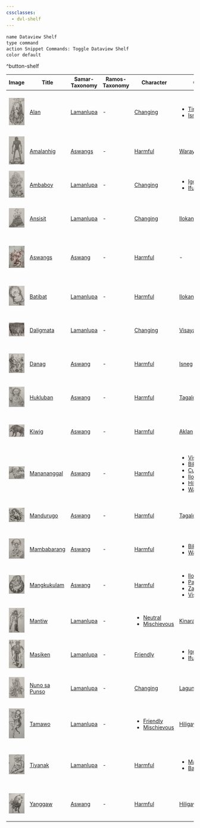 ```yaml
---
cssclasses:
  - dvl-shelf
---
```


```button
name Dataview Shelf
type command
action Snippet Commands: Toggle Dataview Shelf
color default
```
^button-shelf

| Image                                                                     | Title                                                        | Samar-Taxonomy                                                      | Ramos-Taxonomy | Character                                                                       | Origin                                                                                                                                                                                            | Forms                                                                                                                                                                 | Gender                                                        | Dwelling                                                          | Character                                                                       | Sources                                                                                       |
| ------------------------------------------------------------------------- | ------------------------------------------------------------ | ------------------------------------------------------------------- | -------------- | ------------------------------------------------------------------------------- | ------------------------------------------------------------------------------------------------------------------------------------------------------------------------------------------------- | --------------------------------------------------------------------------------------------------------------------------------------------------------------------- | ------------------------------------------------------------- | ----------------------------------------------------------------- | ------------------------------------------------------------------------------- | --------------------------------------------------------------------------------------------- |
| ![Alan.jpg](../Alan.jpg)                   | [Alan](./Lower%20Mythology/Alan.md)                   | [Lamanlupa](./Classifications/Samar%20Taxonomy/Lamanlupa.md) | \-             | [Changing](Changing.md)                                                          | <ul><li>[Tinguian](Tinguian.md)</li><li>[Isneg](Isneg.md)</li></ul>                                                                                                                               | <ul><li>[Humanoid](Humanoid.md)</li><li>[Winged Creatures](Winged%20Creatures.md)</li><li>[Flying Creatures](Flying%20Creatures.md)</li></ul>                             | <ul><li>[Female](Female.md)</li><li>[Male](Male.md)</li></ul> | [Land](Land.md)                                                    | [Changing](Changing.md)                                                          | [Mga Nilalang na Kagila-gilalas](../Library/Reference%20Books/Mga%20Nilalang%20na%20Kagila-gilalas.md) |
| ![Amalanhig.jpg](../Amalanhig.jpg)            | [Amalanhig](./Lower%20Mythology/Amalanhig.md)         | [Aswangs](./Lower%20Mythology/Aswangs.md)                    | \-             | [Harmful](Harmful.md)                                                            | [Waray](Waray.md)                                                                                                                                                                                  | <ul><li>[Humanoid](Humanoid.md)</li><li>[Undead](Undead.md)</li></ul>                                                                                                 | [Unknown Gender](Unknown%20Gender.md)                            | <ul><li>[Land](Land.md)</li><li>[Forests](Forests.md)</li></ul>   | [Harmful](Harmful.md)                                                            | [Mga Nilalang na Kagila-gilalas](../Library/Reference%20Books/Mga%20Nilalang%20na%20Kagila-gilalas.md) |
| ![Ambaboy.jpg](../Ambaboy.jpg)             | [Ambaboy](./Lower%20Mythology/Ambaboy.md)             | [Lamanlupa](./Classifications/Samar%20Taxonomy/Lamanlupa.md) | \-             | [Changing](Changing.md)                                                          | <ul><li>[Igorot](Igorot.md)</li><li>[Ifugao](Ifugao.md)</li></ul>                                                                                                                                 | <ul><li>[Animal Form](Animal%20Form.md)</li><li>[Guardians](Guardians.md)</li></ul>                                                                                     | [Unknown Gender](Unknown%20Gender.md)                            | [Land](Land.md)                                                    | [Changing](Changing.md)                                                          | [Mga Nilalang na Kagila-gilalas](../Library/Reference%20Books/Mga%20Nilalang%20na%20Kagila-gilalas.md) |
| ![Ansisit.jpg](../Ansisit.jpg)             | [Ansisit](./Lower%20Mythology/Ansisit.md)             | [Lamanlupa](./Classifications/Samar%20Taxonomy/Lamanlupa.md) | \-             | [Changing](Changing.md)                                                          | [Ilokano](Ilokano.md)                                                                                                                                                                              | <ul><li>[Humanoid](Humanoid.md)</li><li>[Dwarfish](Dwarfish.md)</li></ul>                                                                                             | [Unknown Gender](Unknown%20Gender.md)                            | [Land](Land.md)                                                    | [Changing](Changing.md)                                                          | [Mga Nilalang na Kagila-gilalas](../Library/Reference%20Books/Mga%20Nilalang%20na%20Kagila-gilalas.md) |
| ![Aswang.png](../Aswang.png)                  | [Aswangs](./Lower%20Mythology/Aswangs.md)             | [Aswang](./Classifications/Samar%20Taxonomy/Aswang.md)       | \-             | [Harmful](Harmful.md)                                                            | \-                                                                                                                                                                                                | <ul><li>[Humanoid](Humanoid.md)</li><li>[Hybrids](Hybrids.md)</li><li>[Shapeshifters](Shapeshifters.md)</li><li>[Flying Creatures](Flying%20Creatures.md)</li></ul>     | <ul><li>[Female](Female.md)</li><li>[Male](Male.md)</li></ul> | <ul><li>[Land](Land.md)</li><li>[Air](Air.md)</li></ul>           | [Harmful](Harmful.md)                                                            | \-                                                                                            |
| ![Batibat.jpg](../Batibat.jpg)             | [Batibat](./Lower%20Mythology/Batibat.md)             | [Lamanlupa](./Classifications/Samar%20Taxonomy/Lamanlupa.md) | \-             | [Harmful](Harmful.md)                                                            | [Ilokano](Ilokano.md)                                                                                                                                                                              | [Humanoid](Humanoid.md)                                                                                                                                                | [Female](Female.md)                                            | [Land](Land.md)                                                    | [Harmful](Harmful.md)                                                            | [Mga Nilalang na Kagila-gilalas](../Library/Reference%20Books/Mga%20Nilalang%20na%20Kagila-gilalas.md) |
| ![Daligmata.jpg](../Daligmata.jpg)         | [Daligmata](./Lower%20Mythology/Daligmata.md)         | [Lamanlupa](./Classifications/Samar%20Taxonomy/Lamanlupa.md) | \-             | [Changing](Changing.md)                                                          | [Visayan](Visayan.md)                                                                                                                                                                              | [Animal Form](Animal%20Form.md)                                                                                                                                          | [Unknown Gender](Unknown%20Gender.md)                            | [Land](Land.md)                                                    | [Changing](Changing.md)                                                          | [Mga Nilalang na Kagila-gilalas](../Library/Reference%20Books/Mga%20Nilalang%20na%20Kagila-gilalas.md) |
| ![Danag.jpg](../Danag.jpg)                    | [Danag](./Lower%20Mythology/Danag.md)                 | [Aswang](./Classifications/Samar%20Taxonomy/Aswang.md)       | \-             | [Harmful](Harmful.md)                                                            | [Isneg](Isneg.md)                                                                                                                                                                                  | [Humanoid](Humanoid.md)                                                                                                                                                | [Unknown Gender](Unknown%20Gender.md)                            | [Land](Land.md)                                                    | [Harmful](Harmful.md)                                                            | [Mga Nilalang na Kagila-gilalas](../Library/Reference%20Books/Mga%20Nilalang%20na%20Kagila-gilalas.md) |
| ![Hukluban.jpg](../Hukluban.jpg)              | [Hukluban](./Lower%20Mythology/Hukluban.md)           | [Aswang](./Classifications/Samar%20Taxonomy/Aswang.md)       | \-             | [Harmful](Harmful.md)                                                            | [Tagalog](Tagalog.md)                                                                                                                                                                              | <ul><li>[Humanoid](Humanoid.md)</li><li>[Shapeshifters](Shapeshifters.md)</li></ul>                                                                                   | [Female](Female.md)                                            | <ul><li>[Land](Land.md)</li><li>[Kasanaan](Kasanaan.md)</li></ul> | [Harmful](Harmful.md)                                                            | [Mga Nilalang na Kagila-gilalas](../Library/Reference%20Books/Mga%20Nilalang%20na%20Kagila-gilalas.md) |
| ![Kiwig.jpg](../Kiwig.jpg)                    | [Kiwig](./Lower%20Mythology/Kiwig.md)                 | [Aswang](./Classifications/Samar%20Taxonomy/Aswang.md)       | \-             | [Harmful](Harmful.md)                                                            | [Aklan](Aklan.md)                                                                                                                                                                                  | <ul><li>[Humans](Humans.md)</li><li>[Shapeshifters](Shapeshifters.md)</li></ul>                                                                                       | <ul><li>[Male](Male.md)</li><li>[Female](Female.md)</li></ul> | [Land](Land.md)                                                    | [Harmful](Harmful.md)                                                            | [Mga Nilalang na Kagila-gilalas](../Library/Reference%20Books/Mga%20Nilalang%20na%20Kagila-gilalas.md) |
| ![Manananggal.jpg](../Manananggal.jpg)        | [Manananggal](./Lower%20Mythology/Manananggal.md)     | [Aswang](./Classifications/Samar%20Taxonomy/Aswang.md)       | \-             | [Harmful](Harmful.md)                                                            | <ul><li>[Visayan](Visayan.md)</li><li>[Bikolano](Bikolano.md)</li><li>[Cuyonen](Cuyonen.md)</li><li>[Ilokano](Ilokano.md)</li><li>[Hiligaynon](Hiligaynon.md)</li><li>[Waray](Waray.md)</li></ul> | <ul><li>[Winged Creatures](Winged%20Creatures.md)</li><li>[Flying Creatures](Flying%20Creatures.md)</li><li>[Humans](Humans.md)</li><li>[Humanoid](Humanoid.md)</li></ul> | [Female](Female.md)                                            | [Land](Land.md)                                                    | [Harmful](Harmful.md)                                                            | [Mga Nilalang na Kagila-gilalas](../Library/Reference%20Books/Mga%20Nilalang%20na%20Kagila-gilalas.md) |
| ![Mandurugo.jpg](../Mandurugo.jpg)            | [Mandurugo](./Lower%20Mythology/Mandurugo.md)         | [Aswang](./Classifications/Samar%20Taxonomy/Aswang.md)       | \-             | [Harmful](Harmful.md)                                                            | [Tagalog](Tagalog.md)                                                                                                                                                                              | [Humans](Humans.md)                                                                                                                                                    | [Female](Female.md)                                            | [Land](Land.md)                                                    | [Harmful](Harmful.md)                                                            | [Mga Nilalang na Kagila-gilalas](../Library/Reference%20Books/Mga%20Nilalang%20na%20Kagila-gilalas.md) |
| ![Mambabarang.jpg](../Mambabarang.jpg)        | [Mambabarang](./Lower%20Mythology/Mambabarang.md)     | [Aswang](./Classifications/Samar%20Taxonomy/Aswang.md)       | \-             | [Harmful](Harmful.md)                                                            | <ul><li>[Bikolano](Bikolano.md)</li><li>[Waray](Waray.md)</li></ul>                                                                                                                               | [Humans](Humans.md)                                                                                                                                                    | <ul><li>[Male](Male.md)</li><li>[Female](Female.md)</li></ul> | [Land](Land.md)                                                    | [Harmful](Harmful.md)                                                            | [Mga Nilalang na Kagila-gilalas](../Library/Reference%20Books/Mga%20Nilalang%20na%20Kagila-gilalas.md) |
| ![Mangkukulam.jpg](../Mangkukulam.jpg)        | [Mangkukulam](./Lower%20Mythology/Mangkukulam.md)     | [Aswang](./Classifications/Samar%20Taxonomy/Aswang.md)       | \-             | [Harmful](Harmful.md)                                                            | <ul><li>[Ilokano](Ilokano.md)</li><li>[Pangasinense](Pangasinense.md)</li><li>[Zambal](Zambal.md)</li><li>[Visayan](Visayan.md)</li></ul>                                                         | [Humans](Humans.md)                                                                                                                                                    | <ul><li>[Male](Male.md)</li><li>[Female](Female.md)</li></ul> | [Land](Land.md)                                                    | [Harmful](Harmful.md)                                                            | [Mga Nilalang na Kagila-gilalas](../Library/Reference%20Books/Mga%20Nilalang%20na%20Kagila-gilalas.md) |
| ![Mantiw.jpg](../Mantiw.jpg)               | [Mantiw](./Lower%20Mythology/Mantiw.md)               | [Lamanlupa](./Classifications/Samar%20Taxonomy/Lamanlupa.md) | \-             | <ul><li>[Neutral](Neutral.md)</li><li>[Mischievous](Mischievous.md)</li></ul>   | [Kinaray-a](Kinaray-a.md)                                                                                                                                                                          | [Humanoid](Humanoid.md)                                                                                                                                                | [Unknown Gender](Unknown%20Gender.md)                            | [Land](Land.md)                                                    | <ul><li>[Neutral](Neutral.md)</li><li>[Mischievous](Mischievous.md)</li></ul>   | [Mga Nilalang na Kagila-gilalas](../Library/Reference%20Books/Mga%20Nilalang%20na%20Kagila-gilalas.md) |
| ![Masiken.jpg](../Masiken.jpg)             | [Masiken](./Lower%20Mythology/Masiken.md)             | [Lamanlupa](./Classifications/Samar%20Taxonomy/Lamanlupa.md) | \-             | [Friendly](Friendly.md)                                                          | <ul><li>[Igorot](Igorot.md)</li><li>[Ifugao](Ifugao.md)</li></ul>                                                                                                                                 | [Humans](Humans.md)                                                                                                                                                    | [Male](Male.md)                                                | [Land](Land.md)                                                    | [Friendly](Friendly.md)                                                          | [Mga Nilalang na Kagila-gilalas](../Library/Reference%20Books/Mga%20Nilalang%20na%20Kagila-gilalas.md) |
| ![Nuno sa Punso.jpg](../Nuno%20sa%20Punso.jpg) | [Nuno sa Punso](./Lower%20Mythology/Nuno%20sa%20Punso.md) | [Lamanlupa](./Classifications/Samar%20Taxonomy/Lamanlupa.md) | \-             | [Changing](Changing.md)                                                          | [Laguna](Laguna.md)                                                                                                                                                                                | [Dwarfish](Dwarfish.md)                                                                                                                                                | [Unknown Gender](Unknown%20Gender.md)                            | [Land](Land.md)                                                    | [Changing](Changing.md)                                                          | [Mga Nilalang na Kagila-gilalas](../Library/Reference%20Books/Mga%20Nilalang%20na%20Kagila-gilalas.md) |
| ![Tamawo.jpg](../Tamawo.jpg)               | [Tamawo](./Lower%20Mythology/Tamawo.md)               | [Lamanlupa](./Classifications/Samar%20Taxonomy/Lamanlupa.md) | \-             | <ul><li>[Friendly](Friendly.md)</li><li>[Mischievous](Mischievous.md)</li></ul> | [Hiligaynon](Hiligaynon.md)                                                                                                                                                                        | <ul><li>[Humanoid](Humanoid.md)</li><li>[Shapeshifters](Shapeshifters.md)</li><li>[Invisible](Invisible.md)</li><li>[Animal Form](Animal%20Form.md)</li></ul>           | [Unknown Gender](Unknown%20Gender.md)                            | [Land](Land.md)                                                    | <ul><li>[Friendly](Friendly.md)</li><li>[Mischievous](Mischievous.md)</li></ul> | [Mga Nilalang na Kagila-gilalas](../Library/Reference%20Books/Mga%20Nilalang%20na%20Kagila-gilalas.md) |
| ![Tiyanak.jpg](../Tiyanak.jpg)             | [Tiyanak](./Lower%20Mythology/Tiyanak.md)             | [Lamanlupa](./Classifications/Samar%20Taxonomy/Lamanlupa.md) | \-             | [Harmful](Harmful.md)                                                            | <ul><li>[Mandaya](Mandaya.md)</li><li>[Bagobo](Bagobo.md)</li></ul>                                                                                                                               | <ul><li>[Humanoid](Humanoid.md)</li><li>[Shapeshifters](Shapeshifters.md)</li><li>[Invisible](Invisible.md)</li><li>[Flying Creatures](Flying%20Creatures.md)</li></ul> | [Unknown Gender](Unknown%20Gender.md)                            | [Land](Land.md)                                                    | [Harmful](Harmful.md)                                                            | [Mga Nilalang na Kagila-gilalas](../Library/Reference%20Books/Mga%20Nilalang%20na%20Kagila-gilalas.md) |
| ![Yanggaw.jpg](../Yanggaw.jpg)                | [Yanggaw](./Lower%20Mythology/Yanggaw.md)             | [Aswang](./Classifications/Samar%20Taxonomy/Aswang.md)       | \-             | [Harmful](Harmful.md)                                                            | [Hiligaynon](Hiligaynon.md)                                                                                                                                                                        | <ul><li>[Humans](Humans.md)</li><li>[Humanoid](Humanoid.md)</li></ul>                                                                                                 | <ul><li>[Female](Female.md)</li><li>[Male](Male.md)</li></ul> | [Land](Land.md)                                                    | [Harmful](Harmful.md)                                                            | [Mga Nilalang na Kagila-gilalas](../Library/Reference%20Books/Mga%20Nilalang%20na%20Kagila-gilalas.md) |

